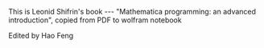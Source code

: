 This is Leonid Shifrin's book --- "Mathematica programming: an advanced introduction", 
copied from PDF to wolfram notebook 

Edited by Hao Feng
